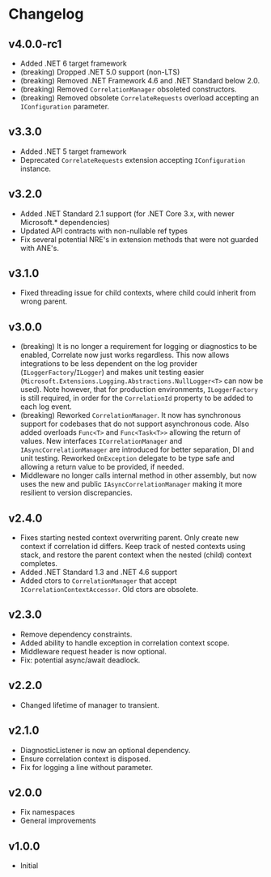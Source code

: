 # Changelog

## v4.0.0-rc1

- Added .NET 6 target framework
- (breaking) Dropped .NET 5.0 support (non-LTS)
- (breaking) Removed .NET Framework 4.6 and .NET Standard below 2.0.
- (breaking) Removed `CorrelationManager` obsoleted constructors.
- (breaking) Removed obsolete `CorrelateRequests` overload accepting an `IConfiguration` parameter.

## v3.3.0

- Added .NET 5 target framework
- Deprecated `CorrelateRequests` extension accepting `IConfiguration` instance.

## v3.2.0

- Added .NET Standard 2.1 support (for .NET Core 3.x, with newer Microsoft.* dependencies)
- Updated API contracts with non-nullable ref types
- Fix several potential NRE's in extension methods that were not guarded with ANE's.

## v3.1.0
- Fixed threading issue for child contexts, where child could inherit from wrong parent.

## v3.0.0

- (breaking) It is no longer a requirement for logging or diagnostics to be enabled, Correlate now just works regardless. This now allows integrations to be less dependent on the log provider (`ILoggerFactory`/`ILogger`) and makes unit testing easier (`Microsoft.Extensions.Logging.Abstractions.NullLogger<T>` can now be used). Note however, that for production environments, `ILoggerFactory` is still required, in order for the `CorrelationId` property to be added to each log event.
- (breaking) Reworked `CorrelationManager`. It now has synchronous support for codebases that do not support asynchronous code. Also added overloads `Func<T>` and `Func<Task<T>>` allowing the return of values. New interfaces `ICorrelationManager` and `IAsyncCorrelationManager` are introduced for better separation, DI and unit testing. Reworked `OnException` delegate to be type safe and allowing a return value to be provided, if needed.
- Middleware no longer calls internal method in other assembly, but now uses the new and public `IAsyncCorrelationManager` making it more resilient to version discrepancies.

## v2.4.0

- Fixes starting nested context overwriting parent. Only create new context if correlation id differs. Keep track of nested contexts using stack, and restore the parent context when the nested (child) context completes.
- Added .NET Standard 1.3 and .NET 4.6 support
- Added ctors to `CorrelationManager` that accept `ICorrelationContextAccessor`. Old ctors are obsolete.

## v2.3.0

- Remove dependency constraints.
- Added ability to handle exception in correlation context scope.
- Middleware request header is now optional.
- Fix: potential async/await deadlock.

## v2.2.0

- Changed lifetime of manager to transient.

## v2.1.0

- DiagnosticListener is now an optional dependency.
- Ensure correlation context is disposed.
- Fix for logging a line without parameter.

## v2.0.0

- Fix namespaces
- General improvements

## v1.0.0

- Initial
